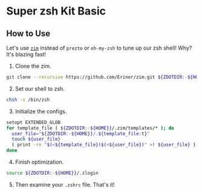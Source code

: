 # Super zsh Kit Basic

## How to Use

Let's use [`zim`](https://github.com/Eriner/zim) instead of `prezto` or `oh-my-zsh` to tune up our zsh shell! Why? It's blazing fast!

1. Clone the zim.

```sh
git clone --recursive https://github.com/Eriner/zim.git ${ZDOTDIR:-${HOME}}/.zim
```

2. Set our shell to zsh.

```sh
chsh -s /bin/zsh
```

3. Initialize the configs.

```sh
setopt EXTENDED_GLOB
for template_file ( ${ZDOTDIR:-${HOME}}/.zim/templates/* ); do
  user_file="${ZDOTDIR:-${HOME}}/.${template_file:t}"
  touch ${user_file}
  ( print -rn "$(<${template_file})$(<${user_file})" >! ${user_file} ) 2>/dev/null
done
```

4. Finish optimization.

```sh
source ${ZDOTDIR:-${HOME}}/.zlogin
```

5. Then examine your `.zshrc` file. That's it!
